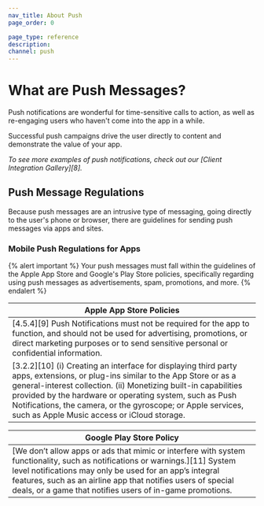 ```yaml
---
nav_title: About Push
page_order: 0

page_type: reference
description:
channel: push
---
```

# What are Push Messages?

Push notifications are wonderful for time-sensitive calls to action, as well as re-engaging users who haven't come into the app in a while.

Successful push campaigns drive the user directly to content and demonstrate the value of your app.

_To see more examples of push notifications, check out our [Client Integration Gallery][8]._

## Push Message Regulations

Because push messages are an intrusive type of messaging, going directly to the user's phone or browser, there are guidelines for sending push messages via apps and sites.

### Mobile Push Regulations for Apps

{% alert important %}
Your push messages must fall within the guidelines of the Apple App Store and Google's Play Store policies, specifically regarding using push messages as advertisements, spam, promotions, and more.
{% endalert %}

|Apple App Store Policies|
|---|
|[4.5.4][9] Push Notifications must not be required for the app to function, and should not be used for advertising, promotions, or direct marketing purposes or to send sensitive personal or confidential information.|
|[3.2.2][10] (i) Creating an interface for displaying third party apps, extensions, or plug-ins similar to the App Store or as a general-interest collection. (ii) Monetizing built-in capabilities provided by the hardware or operating system, such as Push Notifications, the camera, or the gyroscope; or Apple services, such as Apple Music access or iCloud storage.|

|Google Play Store Policy|
|---|
|[We don’t allow apps or ads that mimic or interfere with system functionality, such as notifications or warnings.][11] System level notifications may only be used for an app’s integral features, such as an airline app that notifies users of special deals, or a game that notifies users of in-game promotions.|
